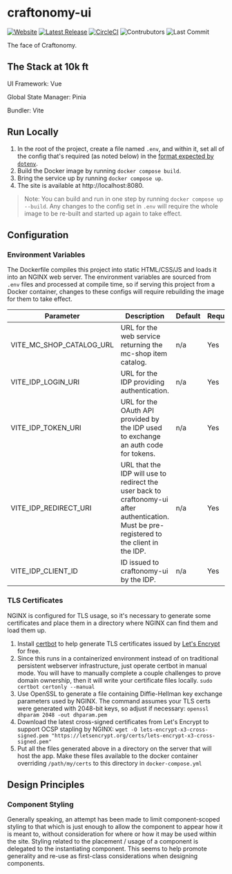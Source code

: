 # craftonomy-ui
[![Website](https://img.shields.io/website?url=https%3A%2F%2Fcraftonomy.net)](https://craftonomy.net)
[![Latest Release](https://img.shields.io/github/v/release/Ubunfu/craftonomy-ui)](https://github.com/Ubunfu/craftonomy-ui/releases)
[![CircleCI](https://img.shields.io/circleci/build/github/Ubunfu/craftonomy-ui?logo=circleci)](https://app.circleci.com/pipelines/github/Ubunfu/craftonomy-ui)
![Contrubutors](https://img.shields.io/github/contributors/Ubunfu/craftonomy-ui?color=blue)
![Last Commit](https://img.shields.io/github/last-commit/Ubunfu/craftonomy-ui)

The face of Craftonomy.

## The Stack at 10k ft
UI Framework: Vue

Global State Manager: Pinia

Bundler: Vite

## Run Locally

1. In the root of the project, create a file named `.env`, and within it, set all of the config that's required (as 
noted below) in the [format expected by `dotenv`](https://www.dotenv.org/env). 
2. Build the Docker image by running `docker compose build`.
3. Bring the service up by running `docker compose up`.
4. The site is available at http://localhost:8080.

> Note: You can build and run in one step by running `docker compose up --build`. Any changes to the config set in 
> `.env` will require the whole image to be re-built and started up again to take effect.

## Configuration

### Environment Variables

The Dockerfile compiles this project into static HTML/CSS/JS and loads it into an NGINX web server.  The environment 
variables are sourced from `.env` files and processed at compile time, so if serving this project from a Docker container, changes to these configs
will require rebuilding the image for them to take effect.    

| Parameter                   | Description                                                                                                                                  | Default | Required? |
|-----------------------------|----------------------------------------------------------------------------------------------------------------------------------------------|---------|-----------|
| VITE_MC_SHOP_CATALOG_URL | URL for the web service returning the mc-shop item catalog.                                                                                  | n/a     | Yes       |
| VITE_IDP_LOGIN_URI       | URL for the IDP providing authentication.                                                                                                    | n/a     | Yes       |
| VITE_IDP_TOKEN_URI       | URL for the OAuth API provided by the IDP used to exchange an auth code for tokens.                                                          | n/a     | Yes       |
| VITE_IDP_REDIRECT_URI    | URL that the IDP will use to redirect the user back to craftonomy-ui after authentication.  Must be pre-registered to the client in the IDP. | n/a     | Yes       |
| VITE_IDP_CLIENT_ID       | ID issued to craftonomy-ui by the IDP.                                                                                                       | n/a     | Yes       |

### TLS Certificates

NGINX is configured for TLS usage, so it's necessary to generate some certificates and place them in a directory where 
NGINX can find them and load them up.

1. Install [certbot](https://certbot.eff.org/instructions) to help generate TLS certificates issued by 
[Let's Encrypt](https://letsencrypt.org/) for free.
2. Since this runs in a containerized environment instead of on traditional persistent webserver infrastructure, just
operate certbot in manual mode.  You will have to manually complete a couple challenges to prove domain ownership, then
it will write your certificate files locally.  `sudo certbot certonly --manual`
3. Use OpenSSL to generate a file containing Diffie-Hellman key exchange parameters used by NGINX.  The command assumes
your TLS certs were generated with 2048-bit keys, so adjust if necessary: 
`openssl dhparam 2048 -out dhparam.pem`
4. Download the latest cross-signed certificates from Let's Encrypt to support OCSP stapling by NGINX: 
`wget -O lets-encrypt-x3-cross-signed.pem "https://letsencrypt.org/certs/lets-encrypt-x3-cross-signed.pem"`
5. Put all the files generated above in a directory on the server that will host the app.  Make these files available
to the docker container overriding `/path/my/certs` to this directory in `docker-compose.yml`

## Design Principles

### Component Styling
Generally speaking, an attempt has been made to limit component-scoped styling to that which is just enough to allow the
component to appear how it is meant to, without consideration for where or how it may be used within the site.  Styling 
related to the placement / usage of a component is delegated to the instantiating component.  This seems to help 
promote generality and re-use as first-class considerations when designing components.